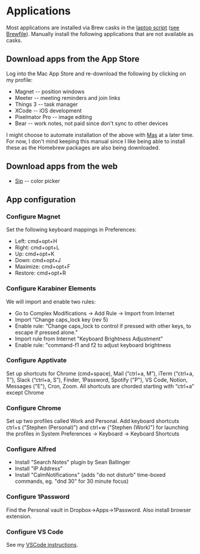 # Applications

Most applications are installed via Brew casks in the [laptop
script](../laptop) ([see Brewfile](../brewfile)). Manually install the following applications that are not
available as casks.

## Download apps from the App Store

Log into the Mac App Store and re-download the following by clicking on my profile:

* Magnet -- position windows
* Meeter -- meeting reminders and join links
* Things 3 -- task manager
* XCode -- iOS development
* Pixelmator Pro -- image editing
* Bear -- work notes, not paid since don't sync to other devices

I might choose to automate installation of the above with [Mas](https://github.com/mas-cli/mas) at a later time. For now, I don't mind keeping this manual since I like being able to install these as the Homebrew packages are also being downloaded.

## Download apps from the web

* [Sip](https://sipapp.io/) -- color picker

## App configuration

### Configure Magnet

Set the following keyboard mappings in Preferences:

* Left: cmd+opt+H
* Right: cmd+opt+L
* Up: cmd+opt+K
* Down: cmd+opt+J
* Maximize: cmd+opt+F
* Restore: cmd+opt+R

### Configure Karabiner Elements

We will import and enable two rules:

* Go to Complex Modifications -> Add Rule -> Import from Internet
* Import “Change caps_lock key (rev 5)
* Enable rule: “Change caps_lock to control if pressed with other keys, to escape if pressed alone.”
* Import rule from Internet "Keyboard Brightness Adjustment"
* Enable rule: "command-f1 and f2 to adjust keyboard brightness

### Configure Apptivate

Set up shortcuts for Chrome (cmd+space), Mail (“ctrl+a, M”), iTerm (“ctrl+a, T”), Slack (“ctrl+a, S”), Finder, 1Password, Spotify ("P"), VS Code, Notion, Messages ("E"), Cron, Zoom. All shortcuts are chorded starting with “ctrl+a” except Chrome

### Configure Chrome

Set up two profiles called Work and Personal. Add keyboard shortcuts ctrl+s ("Stephen (Personal)") and ctrl+w ("Stephen (Work)") for launching the profiles in System Preferences -> Keyboard -> Keyboard Shortcuts

### Configure Alfred

* Install "Search Notes" plugin by Sean Ballinger
* Install "IP Address"
* Install "CalmNotifications" (adds "do not disturb" time-boxed commands, eg. "dnd 30" for 30 minute focus)

### Configure 1Password

Find the Personal vault in Dropbox->Apps->1Password. Also install browser extension.

### Configure VS Code

See my [VSCode instructions](./vscode).
